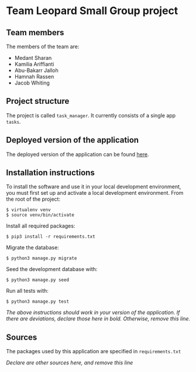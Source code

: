 # Team Leopard Small Group project

## Team members
The members of the team are:
- Medant Sharan
- Kamilia Ariffianti
- Abu-Bakarr Jalloh
- Hamnah Rassen
- Jacob Whiting

## Project structure
The project is called `task_manager`.  It currently consists of a single app `tasks`.

## Deployed version of the application
The deployed version of the application can be found [here](http://teamleopard.pythonanywhere.com/).

## Installation instructions
To install the software and use it in your local development environment, you must first set up and activate a local development environment.  From the root of the project:

```
$ virtualenv venv
$ source venv/bin/activate
```

Install all required packages:

```
$ pip3 install -r requirements.txt
```

Migrate the database:

```
$ python3 manage.py migrate
```

Seed the development database with:

```
$ python3 manage.py seed
```

Run all tests with:
```
$ python3 manage.py test
```

*The above instructions should work in your version of the application.  If there are deviations, declare those here in bold.  Otherwise, remove this line.*

## Sources
The packages used by this application are specified in `requirements.txt`

*Declare are other sources here, and remove this line*
